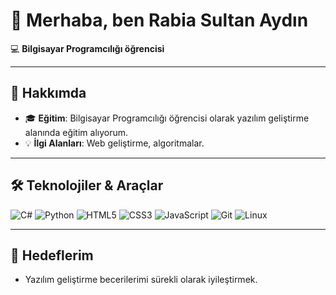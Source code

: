 # 👋 Merhaba, ben Rabia Sultan Aydın

💻 **Bilgisayar Programcılığı öğrencisi** 

---

## 🚀 Hakkımda

- 🎓 **Eğitim**: Bilgisayar Programcılığı öğrencisi olarak yazılım geliştirme alanında eğitim alıyorum.
- 💡 **İlgi Alanları**: Web geliştirme, algoritmalar.

---

## 🛠️ Teknolojiler & Araçlar

![C#](https://img.shields.io/badge/C%23-239120?style=for-the-badge&logo=c-sharp&logoColor=white)
![Python](https://img.shields.io/badge/Python-3776AB?style=for-the-badge&logo=python&logoColor=white)
![HTML5](https://img.shields.io/badge/HTML5-E34F26?style=for-the-badge&logo=html5&logoColor=white)
![CSS3](https://img.shields.io/badge/CSS3-1572B6?style=for-the-badge&logo=css3&logoColor=white)
![JavaScript](https://img.shields.io/badge/JavaScript-F7DF1E?style=for-the-badge&logo=javascript&logoColor=black)
![Git](https://img.shields.io/badge/Git-F05032?style=for-the-badge&logo=git&logoColor=white)
![Linux](https://img.shields.io/badge/Linux-FCC624?style=for-the-badge&logo=linux&logoColor=black)

---


## 🎯 Hedeflerim
- Yazılım geliştirme becerilerimi sürekli olarak iyileştirmek.


